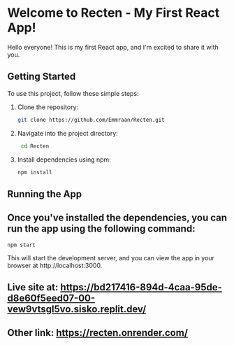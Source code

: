 # Welcome to Recten - My First React App!

Hello everyone! This is my first React app, and I'm excited to share it with you.

## Getting Started

To use this project, follow these simple steps:

1. Clone the repository:
   ```bash
   git clone https://github.com/Emmraan/Recten.git

2. Navigate into the project directory:
   ```bash
    cd Recten


3.  Install dependencies using npm:
    ```bash
    npm install


## Running the App
## Once you've installed the dependencies, you can run the app using the following command:
    npm start


This will start the development server, and you can view the app in your browser at http://localhost:3000.
## Live site at: https://bd217416-894d-4caa-95de-d8e60f5eed07-00-vew9vtsgl5vo.sisko.replit.dev/
## Other link: https://recten.onrender.com/
